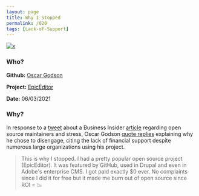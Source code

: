 ```yaml
---
layout: page
title: Why I Stopped 
permalink: /020
tags: [Lack-of-Support]
---
```


[![x](https://img.shields.io/badge/-Lack%20of%20Support-e2062c)](/#LOS)

### Who?

**Github:** [Oscar Godson](https://github.com/OscarGodson)

**Project:** [EpicEditor](https://github.com/OscarGodson/EpicEdito)

**Date:** 06/03/2021

### Why?

In response to a [tweet](https://twitter.com/kyliebytes/status/1400547394530463745?s=20) about a Business Insider [article](https://www.businessinsider.com/open-source-maintainers-stressed-out-underpaid-tidelift-survey-2021-6?r=US&IR=T) regarding open source maintainers and stress, Oscar Godson [quote replies](https://twitter.com/oscargodson/status/1400552252301926402) explaining why he chose to disengage, citing the lack of financial support despite numerous large organizations using his project.

> This is why I stopped. I had a pretty popular open source project (EpicEditor). It was featured by GitHub, used in Drupal and even in Adobe's enterprise CMS. I got paid exactly $0 ever. No complaints since I did it for free but it made me burn out of open source since ROI = :chart_with_downwards_trend:

